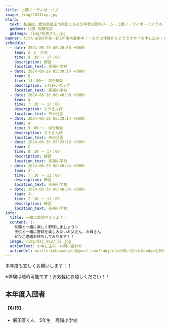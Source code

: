 ```yaml
---
title: 上郷ノーティボーイズ
image: /img/2024top.jpg
blurb:
  text: 私達は、愛知県豊田市南部にある少年軟式野球チーム・上郷ノーティボーイズです。野球を愛する少年・少女達の夢を育み、軟式野球を正しく指導し、体力向上と礼儀を養成します。また、親友同士の友情と交歓の場を与え、規則正しい明朗な少年・少女を育成することを目的としています。
  gmName: 代表 加藤松男
  gmImage: /img/松男さん.jpg
banner: ただいま新6年生～新1年生大募集中！！まずは体験からどうですか？お申し込み・お問い合わせはお気軽にどうぞ！！
schedule:
  - date: 2024-06-29 00:26:50 +0000
    team: A　C　合同
    time: 8：30 ～ 17：00
    description: 練習
    location_text: 高嶺小学校
  - date: 2024-06-29 05:30:14 +0000
    team: B
    time: 14：00～　試合開始
    description: ふれあいカップ
    location_text: 高嶺小学校
  - date: 2024-06-30 00:46:30 +0000
    team: A
    time: 7：30 ～ 17：00
    description: ろうきん杯
    location_text: 白水公園
  - date: 2024-06-30 05:30:14 +0000
    team: A
    time: 9：00 ～　試合開始
    description: ろうきん杯
    location_text: 白水公園
  - date: 2024-06-30 05:33:18 +0000
    team: C
    time: 8：30 ～ 17：00
    description: 練習
    location_text: 高嶺小学校
  - date: 2024-06-29 00:48:24 +0000
    team: Jr.
    time: 7：30 ～ 13：00
    description: 練習
    location_text: 高嶺小学校
  - date: 2024-06-30 00:48:24 +0000
    team: Jr.
    time: 7：30 ～ 13：00
    description: 練習
    location_text: 高嶺小学校
info:
  title: 一緒に野球やろうよ！！
  content: |-
    仲間と一緒に楽しく野球しましょう⚾
    子供と一緒に野球を楽しみたいお父さん、お母さん
    ぜひご連絡お待ちしております！！
  image: /img/dsc_0627_01.jpg
  actionText: お申し込み・お問い合わせ
  actionUrl: mailto:knbbaseball@gmail.com?subject=お問い合わせ&body=名前%20%3A%0D%0Aふりがな%20%3A%0D%0A電話%20%3A%0D%0A学校名%20%3A%0D%0A学年%20%3A%0D%0Aお問い合せ内容%20%3A（例、体験・見学・入団希望）
---
```

本年度も宜しくお願いします！！


※体験は随時可能です！お気軽にお越しください！！

## 本年度入団者

#### 【6/15】

* 飯田亘くん　5年生　高嶺小学校

